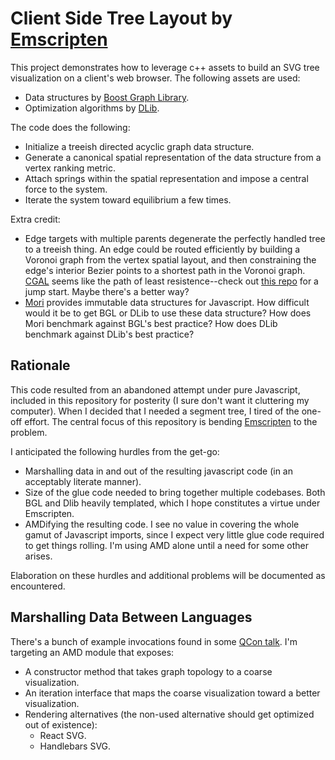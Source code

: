 Client Side Tree Layout by [Emscripten](https://github.com/kripken/emscripten)
==============================================================================
This project demonstrates how to leverage c++ assets to build an SVG tree visualization on a client's web browser.
The following assets are used:
* Data structures by [Boost Graph Library](http://www.boost.org/doc/libs/release/libs/graph/).
* Optimization algorithms by [DLib](http://dlib.net).

The code does the following:
* Initialize a treeish directed acyclic graph data structure.
* Generate a canonical spatial representation of the data structure from a vertex ranking metric.
* Attach springs within the spatial representation and impose a central force to the system.
* Iterate the system toward equilibrium a few times.

Extra credit:
* Edge targets with multiple parents degenerate the perfectly handled tree to a treeish thing.
  An edge could be routed efficiently by building a Voronoi graph from the vertex spatial layout, and
  then constraining the edge's interior Bezier points to a shortest path in the Voronoi graph.
  [CGAL](http://doc.cgal.org) seems like the path of least resistence--check out [this repo](https://github.com/marcosscriven/cgaljs) for a jump start.
  Maybe there's a better way?
* [Mori](https://github.com/swannodette/mori) provides immutable data structures for Javascript.
  How difficult would it be to get BGL or DLib to use these data structure?
  How does Mori benchmark against BGL's best practice?
  How does DLib benchmark against DLib's best practice?

Rationale
---------
This code resulted from an abandoned attempt under pure Javascript, included in this repository for posterity (I sure don't want it cluttering my computer).
When I decided that I needed a segment tree, I tired of the one-off effort.
The central focus of this repository is bending [Emscripten](https://github.com/kripken/emscripten) to the problem.

I anticipated the following hurdles from the get-go:
* Marshalling data in and out of the resulting javascript code (in an acceptably literate manner).
* Size of the glue code needed to bring together multiple codebases.
  Both BGL and Dlib heavily templated, which I hope constitutes a virtue under Emscripten.
* AMDifying the resulting code.
  I see no value in covering the whole gamut of Javascript imports, since I expect very little glue code required to get things rolling.
  I'm using AMD alone until a need for some other arises.

Elaboration on these hurdles and additional problems will be documented as encountered.

Marshalling Data Between Languages
----------------------------------
There's a bunch of example invocations found in some [QCon talk](http://kripken.github.io/mloc_emscripten_talk/qcon.html).
I'm targeting an AMD module that exposes:
* A constructor method that takes graph topology to a coarse visualization.
* An iteration interface that maps the coarse visualization toward a better visualization.
* Rendering alternatives (the non-used alternative should get optimized out of existence):
  * React SVG.
  * Handlebars SVG.
